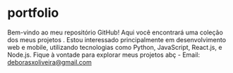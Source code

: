 # portfolio
Bem-vindo ao meu repositório GitHub! Aqui você encontrará uma coleção dos meus projetos . Estou interessado principalmente em desenvolvimento web e mobile, utilizando tecnologias como Python, JavaScript, React.js, e Node.js.  Fique à vontade para explorar meus projetos abç - Email: deborasxoliveira@gmail.com
